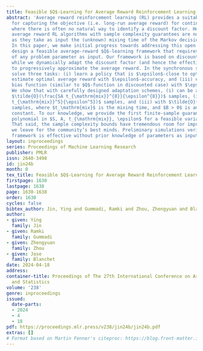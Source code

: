 ```yaml
---
title: Feasible $Q$-Learning for Average Reward Reinforcement Learning
abstract: 'Average reward reinforcement learning (RL) provides a suitable framework
  for capturing the objective (i.e. long-run average reward) for continuing tasks,
  where there is often no natural way to identify a discount factor. However, existing
  average reward RL algorithms with sample complexity guarantees are not feasible,
  as they take as input the (unknown) mixing time of the Markov decision process (MDP).
  In this paper, we make initial progress towards addressing this open problem. We
  design a feasible average-reward $Q$-learning framework that requires no knowledge
  of any problem parameter as input. Our framework is based on discounted $Q$-learning,
  while we dynamically adapt the discount factor (and hence the effective horizon)
  to progressively approximate the average reward. In the synchronous setting, we
  solve three tasks: (i) learn a policy that is $\epsilon$-close to optimal, (ii)
  estimate optimal average reward with $\epsilon$-accuracy, and (iii) estimate the
  bias function (similar to $Q$-function in discounted case) with $\epsilon$-accuracy.
  We show that with carefully designed adaptation schemes, (i) can be achieved with
  $\tilde{O}(\frac{SA t_{\mathrm{mix}}^{8}}{\epsilon^{8}})$ samples, (ii) with $\tilde{O}(\frac{SA
  t_{\mathrm{mix}}^5}{\epsilon^5})$ samples, and (iii) with $\tilde{O}(\frac{SA B}{\epsilon^9})$
  samples, where $t_\mathrm{mix}$ is the mixing time, and $B > 0$ is an MDP-dependent
  constant. To our knowledge, we provide the first finite-sample guarantees that are
  polynomial in $S, A, t_{\mathrm{mix}}, \epsilon$ for a feasible variant of $Q$-learning.
  That said, the sample complexity bounds have tremendous room for improvement, which
  we leave for the community’s best minds. Preliminary simulations verify that our
  framework is effective without prior knowledge of parameters as input.'
layout: inproceedings
series: Proceedings of Machine Learning Research
publisher: PMLR
issn: 2640-3498
id: jin24b
month: 0
tex_title: Feasible $Q$-Learning for Average Reward Reinforcement Learning
firstpage: 1630
lastpage: 1638
page: 1630-1638
order: 1630
cycles: false
bibtex_author: Jin, Ying and Gummadi, Ramki and Zhou, Zhengyuan and Blanchet, Jose
author:
- given: Ying
  family: Jin
- given: Ramki
  family: Gummadi
- given: Zhengyuan
  family: Zhou
- given: Jose
  family: Blanchet
date: 2024-04-18
address:
container-title: Proceedings of The 27th International Conference on Artificial Intelligence
  and Statistics
volume: '238'
genre: inproceedings
issued:
  date-parts:
  - 2024
  - 4
  - 18
pdf: https://proceedings.mlr.press/v238/jin24b/jin24b.pdf
extras: []
# Format based on Martin Fenner's citeproc: https://blog.front-matter.io/posts/citeproc-yaml-for-bibliographies/
---
```

